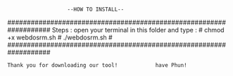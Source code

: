                        --HOW TO INSTALL-- 


################################################################### 
 Steps : open your terminal in this folder and type :             #
          chmod +x webdosrm.sh                                    #
          ./webdosrm.sh                                           #
################################################################### 
      
    Thank you for downloading our tool!            have Phun!  